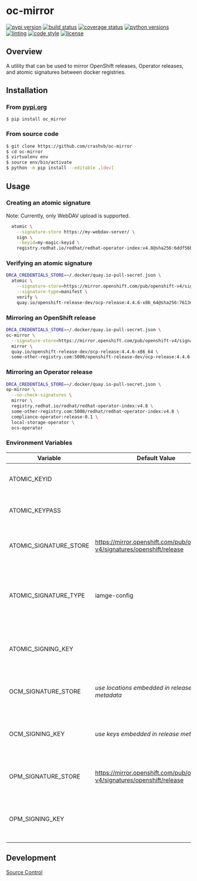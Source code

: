 # oc-mirror

[![pypi version](https://img.shields.io/pypi/v/oc-mirror.svg)](https://pypi.org/project/oc-mirror)
[![build status](https://img.shields.io/travis/crashvb/oc-mirror.svg)](https://app.travis-ci.com/github/crashvb/oc-mirror)
[![coverage status](https://coveralls.io/repos/github/crashvb/oc-mirror/badge.svg)](https://coveralls.io/github/crashvb/oc-mirror)
[![python versions](https://img.shields.io/pypi/pyversions/oc-mirror.svg)](https://pypi.org/project/oc-mirror)
[![linting](https://img.shields.io/badge/linting-pylint-yellowgreen)](https://github.com/PyCQA/pylint)
[![code style](https://img.shields.io/badge/code%20style-black-000000.svg)](https://github.com/psf/black)
[![license](https://img.shields.io/github/license/crashvb/oc-mirror.svg)](https://github.com/crashvb/oc-mirror/blob/master/LICENSE.md)

## Overview

A utility that can be used to mirror OpenShift releases, Operator releases, and atomic signatures between docker registries.

## Installation
### From [pypi.org](https://pypi.org/project/oc-mirror/)

```
$ pip install oc_mirror
```

### From source code

```bash
$ git clone https://github.com/crashvb/oc-mirror
$ cd oc-mirror
$ virtualenv env
$ source env/bin/activate
$ python -m pip install --editable .[dev]
```

## Usage

### Creating an atomic signature

Note: Currently, only WebDAV upload is supported.

```bash
  atomic \
    --signature-store https://my-webdav-server/ \
    sign \
    --keyid=my-magic-keyid \
    registry.redhat.io/redhat/redhat-operator-index:v4.8@sha256:6ddf56b65877a0d603fcc8f06bca7314f18816d5734c878094b7a1b5598ce251
```

### Verifying an atomic signature

```bash
DRCA_CREDENTIALS_STORE=~/.docker/quay.io-pull-secret.json \
  atomic \
    --signature-store=https://mirror.openshift.com/pub/openshift-v4/signatures/openshift/release \
    --signature-type=manifest \
    verify \
    quay.io/openshift-release-dev/ocp-release:4.4.6-x86_64@sha256:7613d8f7db639147b91b16b54b24cfa351c3cbde6aa7b7bf1b9c80c260efad06
```

### Mirroring an OpenShift release

```bash
DRCA_CREDENTIALS_STORE=~/.docker/quay.io-pull-secret.json \
oc-mirror \
  --signature-store=https://mirror.openshift.com/pub/openshift-v4/signatures/openshift/release \
  mirror \
  quay.io/openshift-release-dev/ocp-release:4.4.6-x86_64 \
  some-other-registry.com:5000/openshift-release-dev/ocp-release:4.4.6-x86_64
```

### Mirroring an Operator release
```bash
DRCA_CREDENTIALS_STORE=~/.docker/quay.io-pull-secret.json \
op-mirror \
  --no-check-signatures \
  mirror \
  registry.redhat.io/redhat/redhat-operator-index:v4.8 \
  some-other-registry.com:5000/redhat/redhat-operator-index:v4.8 \
  compliance-operator:release-0.1 \
  local-storage-operator \
  ocs-operator
```

### Environment Variables

| Variable | Default Value | Description |
| ---------| ------------- | ----------- |
| ATOMIC_KEYID | | Identifier of the GnuPG key to use for signing.|
| ATOMIC_KEYPASS | | The corresponding key passphrase. |
| ATOMIC_SIGNATURE_STORE | https://mirror.openshift.com/pub/openshift-v4/signatures/openshift/release | Signature store location at which atomic signatures are (to be) located. |
| ATOMIC_SIGNATURE_TYPE | iamge-config | Whether atomic signature digest reference Manifests or Image Configurations. |
| ATOMIC_SIGNING_KEY | | Path to the GnuPG armored keys used to verify atomic signatures. |
| OCM_SIGNATURE_STORE | _use locations embedded in release metadata_ | Signature store location at which atomic signatures are located. |
| OCM_SIGNING_KEY | _use keys embedded in release metadata_ | Path to the GnuPG armored keys used to verify atomic signatures. |
| OPM_SIGNATURE_STORE | https://mirror.openshift.com/pub/openshift-v4/signatures/openshift/release | Signature store location at which atomic signatures are located. |
| OPM_SIGNING_KEY | | Path to the GnuPG armored keys used to verify atomic signatures. |

## Development

[Source Control](https://github.com/crashvb/oc-mirror)
